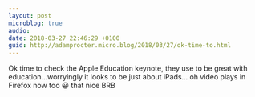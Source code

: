 ```yaml
---
layout: post
microblog: true
audio: 
date: 2018-03-27 22:46:29 +0100
guid: http://adamprocter.micro.blog/2018/03/27/ok-time-to.html
---
```

Ok time to check the Apple Education keynote, they use to be great with education...worryingly it looks to be just about iPads… oh video plays in Firefox now too 😀 that nice BRB
